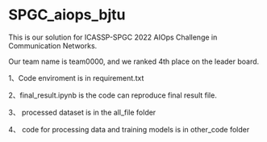 # SPGC_aiops_bjtu
This is our solution for ICASSP-SPGC 2022  AIOps Challenge in Communication Networks.


Our team name is team0000, and we ranked 4th place on the leader board.

1、Code enviroment is in requirement.txt

2、final_result.ipynb is the code can reproduce final result file.

3、 processed dataset is in the all_file folder

4、 code for processing data and training models is in other_code folder
